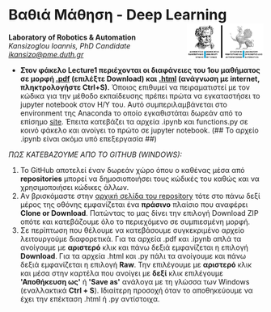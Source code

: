 

# Βαθιά Μάθηση - Deep Learning <img src='https://raw.githubusercontent.com/IoannisKansizoglou/DeepLectures/master/images/logoDUTH.png' width='30%' align='right'>

**Laboratory of Robotics & Automation**<br />
_Kansizoglou Ioannis, PhD Candidate_<br />
<i> ikansizo@pme.duth.gr </i>

- **Στον φάκελο Lecture1 περιέχονται οι διαφάνειες του 1ου μαθήματος σε μορφή [.pdf](https://github.com/IoannisKansizoglou/DeepLectures/blob/master/Lecture1/Lecture1.pdf) (επιλέξτε Download) και [.html](https://raw.githubusercontent.com/IoannisKansizoglou/DeepLectures/master/Lecture1/Lecture1.html) (ανάγνωση με internet, πληκτρολογήστε Ctrl+S).** Όποιος επιθυμεί να πειραματιστεί με τον κώδικα για την μέθοδο εκπαίδευσης πρέπει πρώτα να εγκαταστήσει το jupyter notebook στον Η/Υ του. Αυτό συμπεριλαμβάνεται στο environment της Anaconda το οποίο εγκαθιστάται δωρεάν από το επίσημο [site](https://www.anaconda.com/download/). Έπειτα κατεβάζει τα αρχεία .ipynb και functions.py σε κοινό φάκελο και ανοίγει το πρώτο σε jupyter notebook. (## Το αρχείο .ipynb είναι ακόμα υπό επεξεργασία ##)

_ΠΩΣ ΚΑΤΕΒΑΖΟΥΜΕ ΑΠΟ ΤΟ GITHUB (WINDOWS):_ 
1. To GitHub αποτελεί έναν δωρεάν χώρο όπου ο καθένας μέσα από **repositories** μπορεί να δημοσιοποιήσει τους κώδικές του καθώς και να χρησιμοποιήσει κώδικες άλλων.
2. Aν βρισκόμαστε στην [αρχική σελίδα του repository](https://github.com/IoannisKansizoglou/DeepLectures) τότε στο πάνω δεξί μέρος της οθόνης εμφανίζεται ένα **πράσινο** πλαίσιο που αναφέρει **Clone or Download**. Πατώντας το μας δίνει την επιλογή Download ZIP οπότε και κατεβάζουμε όλο το περιεχόμενο σε συμπιεσμένη μορφή.
3. Σε περίπτωση που θέλουμε να κατεβάσουμε συγκεκριμένο αρχείο λειτουργούμε διαφορετικά. Για τα αρχεία .pdf και .ipynb απλά τα ανοίγουμε με **αριστερό** κλικ και πάνω δεξιά εμφανίζεται η επιλογή **Download**. Για τα αρχεία .html και .py πάλι τα ανοίγουμε και πάνω δεξιά εμφανίζεται η επιλογή **Raw**. Την επιλέγουμε με **αριστερό** κλικ και μέσα στην καρτέλα που ανοίγει με **δεξί** κλικ επιλέγουμε **'Αποθήκευση ως'** ή **'Save as'** ανάλογα με τη γλώσσα των Windows (εναλλακτικά **Ctrl + S**). Ιδιαίτερη προσοχή όταν το αποθηκεύουμε να έχει την επέκταση .html ή .py αντίστοιχα.
